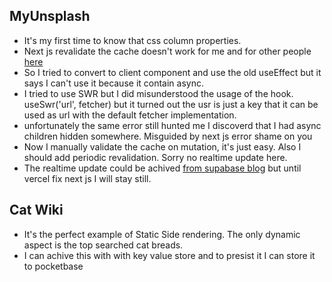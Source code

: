 ## MyUnsplash
- It's my first time to know that css column properties. 
- Next js revalidate the cache doesn't work for me and for other people [here](https://github.com/vercel/next.js/discussions/42290)
- So I tried to convert to client component and use the old useEffect but it says I can't use it because it contain async.
- I tried to use SWR but I did misunderstood the usage of the hook. useSwr('url', fetcher) but it turned out the usr is just a key that it can be used as url with the default fetcher implementation. 
- unfortunately the same error still hunted me I discoverd that I had async children hidden somewhere. Misguided by next js error shame on you
- Now I manually validate the cache on mutation, it's just easy. Also I should add periodic revalidation. Sorry no realtime update here.
- The realtime update could be achived [from supabase blog](https://supabase.com/blog/fetching-and-caching-supabase-data-in-next-js-server-components#realtime) but until vercel fix next js I will stay still.


## Cat Wiki
- It's the perfect example of Static Side rendering. The only dynamic aspect is the top searched cat breads.
- I can achive this with with key value store and to presist it I can store it to pocketbase 